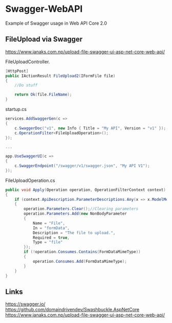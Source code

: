 # Swagger-WebAPI

Example of Swagger usage in Web API Core 2.0




## FileUpload via Swagger

https://www.janaks.com.np/upload-file-swagger-ui-asp-net-core-web-api/

FileUploadController.

```c#
[HttpPost]
public IActionResult FileUpload2(IFormFile file)
{
    //Do stuff

    return Ok(file.FileName);
}
```

startup.cs
```c#
services.AddSwaggerGen(c =>
{
    c.SwaggerDoc("v1", new Info { Title = "My API", Version = "v1" });
    c.OperationFilter<FileUploadOperation>();
});

...

app.UseSwaggerUI(c =>
{
    c.SwaggerEndpoint("/swagger/v1/swagger.json", "My API V1");
});
```

FileUploadOperation.cs
```c#
public void Apply(Operation operation, OperationFilterContext context)
{
    if (context.ApiDescription.ParameterDescriptions.Any(x => x.ModelMetadata.ModelType == typeof(IFormFile)))
    {
        operation.Parameters.Clear();//Clearing parameters
        operation.Parameters.Add(new NonBodyParameter
        {
            Name = "File",
            In = "formData",
            Description = "The file to upload.",
            Required = true,
            Type = "file"
        });
        if (!operation.Consumes.Contains(FormDataMimeType))
        {
            operation.Consumes.Add(FormDataMimeType);
        }
    }
}

```


## Links
https://swagger.io/
https://github.com/domaindrivendev/Swashbuckle.AspNetCore
https://www.janaks.com.np/upload-file-swagger-ui-asp-net-core-web-api/
